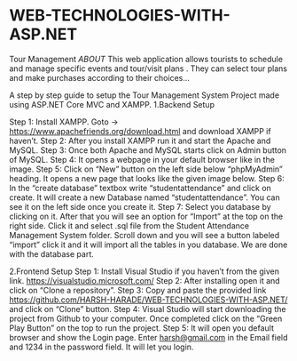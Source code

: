 # WEB-TECHNOLOGIES-WITH-ASP.NET
Tour Management 
*ABOUT*
This web application allows tourists to schedule and manage specific events and tour/visit plans . They can select tour plans and make purchases according to their choices...

A step by step guide to setup the Tour Management System Project made using ASP.NET Core MVC and XAMPP.
1.Backend Setup

Step 1: Install XAMPP.
Goto -> https://www.apachefriends.org/download.html and download XAMPP if haven’t.
Step 2: After you install XAMPP run it and start the Apache and MySQL.
Step 3: Once both Apache and MySQL starts click on Admin button of MySQL.
Step 4: It opens a webpage in your default browser like in the image.
Step 5: Click on “New” button on the left side below “phpMyAdmin” heading. It opens a new page that looks like the given image below.
Step 6: In the “create database” textbox write “studentattendance” and click on create. It will create  a new Database named “studentattendance”. You can see it on the left side once you create it.
Step 7: Select you database by clicking on it. After that you will see an option for “Import” at the top on the right side. Click it and select .sql file from the Student Attendance Management System folder. Scroll down and you will see a button labeled “import” click it and it will import all the tables in you database. 
We are done with the database part.

2.Frontend Setup 
Step 1: Install Visual Studio if you haven’t from the given link. https://visualstudio.microsoft.com/
Step 2: After installing open it and click on “Clone a repository”.
Step 3: Copy and paste the provided link https://github.com/HARSH-HARADE/WEB-TECHNOLOGIES-WITH-ASP.NET/ and click on “Clone” button.
Step 4: Visual Studio will start downloading the project from Github to your computer. Once completed click on the “Green Play Button” on the top to run the project.
Step 5: It will open you default browser and show the Login page. Enter harsh@gmail.com in the Email field and 1234 in the password field. It will let you login.
